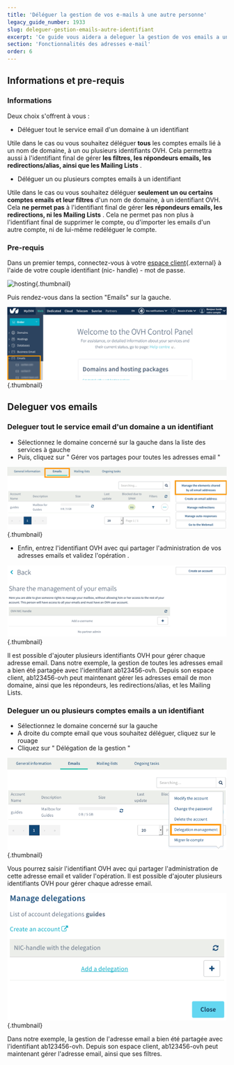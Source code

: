 ```yaml
---
title: 'Déléguer la gestion de vos e-mails à une autre personne'
legacy_guide_number: 1933
slug: deleguer-gestion-emails-autre-identifiant
excerpt: 'Ce guide vous aidera a deleguer la gestion de vos emails a un autre identifiant OVH.'
section: 'Fonctionnalités des adresses e-mail'
order: 6
---
```


## Informations et pre-requis

### Informations
Deux choix s'offrent à vous :

- Déléguer tout le service email d'un domaine à un identifiant

Utile dans le cas ou vous souhaitez déléguer  **tous**  les comptes emails lié à un nom de domaine, à un ou plusieurs identifiants OVH. Cela permettra aussi à l'identifiant final de gérer  **les filtres, les répondeurs emails, les redirections/alias, ainsi que les Mailing Lists** .

- Déléguer un ou plusieurs comptes emails à un identifiant

Utile dans le cas ou vous souhaitez déléguer  **seulement un ou certains comptes emails et leur filtres**  d'un nom de domaine, à un identifiant OVH. Cela  **ne permet pas**  à l'identifiant final de gérer  **les répondeurs emails, les redirections, ni les Mailing Lists** . Cela ne permet pas non plus à l'identifiant final de supprimer le compte, ou d'importer les emails d'un autre compte, ni de lui-même redéléguer le compte.


### Pre-requis
Dans un premier temps, connectez-vous à votre [espace client](https://www.ovh.com/manager/web){.external} à l'aide de votre couple identifiant (nic- handle) - mot de passe.


![hosting](images/2995.png){.thumbnail}

Puis rendez-vous dans la section "Emails" sur la gauche.


![hosting](images/4135.png){.thumbnail}


## Deleguer vos emails

### Deleguer tout le service email d'un domaine a un identifiant
- Sélectionnez le domaine concerné sur la gauche dans la liste des services à gauche
- Puis, cliquez sur " Gérer vos partages pour toutes les adresses email "


![hosting](images/4141.png){.thumbnail}

- Enfin, entrez l'identifiant OVH avec qui partager l'administration de vos adresses emails et validez l'opération .


![hosting](images/4143.png){.thumbnail}

Il est possible d'ajouter plusieurs identifiants OVH pour gérer chaque adresse email. Dans notre exemple, la gestion de toutes les adresses email a bien été partagée avec l'identifiant ab123456-ovh. Depuis son espace client, ab123456-ovh peut maintenant gérer les adresses email de mon domaine, ainsi que les répondeurs, les redirections/alias, et les Mailing Lists.


### Deleguer un ou plusieurs comptes emails a un identifiant
- Sélectionnez le domaine concerné sur la gauche
- A droite du compte email que vous souhaitez déléguer, cliquez sur le rouage
- Cliquez sur " Délégation de la gestion "


![hosting](images/4138.png){.thumbnail}

Vous pourrez saisir l'identifiant OVH avec qui partager l'administration de cette adresse email et valider l'opération. Il est possible d'ajouter plusieurs identifiants OVH pour gérer chaque adresse email.


![hosting](images/4140.png){.thumbnail}

Dans notre exemple, la gestion de l'adresse email a bien été partagée avec l'identifiant ab123456-ovh. Depuis son espace client, ab123456-ovh peut maintenant gérer l'adresse email, ainsi que ses filtres.